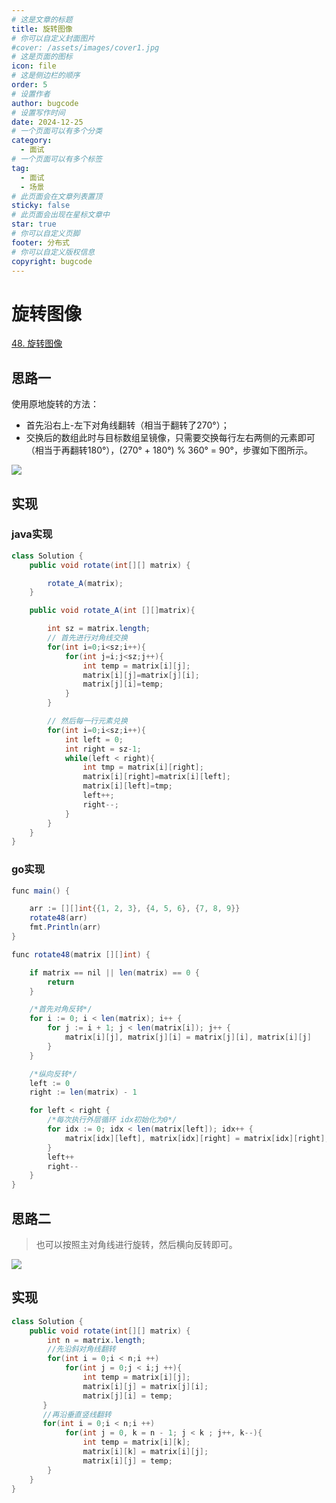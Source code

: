 ```yaml
---
# 这是文章的标题
title: 旋转图像
# 你可以自定义封面图片
#cover: /assets/images/cover1.jpg
# 这是页面的图标
icon: file
# 这是侧边栏的顺序
order: 5
# 设置作者
author: bugcode
# 设置写作时间
date: 2024-12-25
# 一个页面可以有多个分类
category:
  - 面试
# 一个页面可以有多个标签
tag:
  - 面试
  - 场景
# 此页面会在文章列表置顶
sticky: false
# 此页面会出现在星标文章中
star: true
# 你可以自定义页脚
footer: 分布式
# 你可以自定义版权信息
copyright: bugcode
---
```

# 旋转图像

[48. 旋转图像](https://leetcode-cn.com/problems/rotate-image/)

## 思路一

使用原地旋转的方法：

- 首先沿右上-左下对角线翻转（相当于翻转了270°）；
- 交换后的数组此时与目标数组呈镜像，只需要交换每行左右两侧的元素即可（相当于再翻转180°），(270° + 180°) % 360° = 90°，步骤如下图所示。

![](https://tprzfbucket.oss-cn-beijing.aliyuncs.com/hadoop/202205/01/095243-198183.png)

## 实现

### java实现

~~~java
class Solution {
    public void rotate(int[][] matrix) {

        rotate_A(matrix);
    }

    public void rotate_A(int [][]matrix){

        int sz = matrix.length;
        // 首先进行对角线交换
        for(int i=0;i<sz;i++){
            for(int j=i;j<sz;j++){
                int temp = matrix[i][j];
                matrix[i][j]=matrix[j][i];
                matrix[j][i]=temp;
            }
        }

        // 然后每一行元素兑换
        for(int i=0;i<sz;i++){
            int left = 0;
            int right = sz-1;
            while(left < right){
                int tmp = matrix[i][right];
                matrix[i][right]=matrix[i][left];
                matrix[i][left]=tmp;
                left++;
                right--;
            }
        }
    }
}
~~~

### go实现

```java
func main() {

	arr := [][]int{{1, 2, 3}, {4, 5, 6}, {7, 8, 9}}
	rotate48(arr)
	fmt.Println(arr)
}

func rotate48(matrix [][]int) {

	if matrix == nil || len(matrix) == 0 {
		return
	}

	/*首先对角反转*/
	for i := 0; i < len(matrix); i++ {
		for j := i + 1; j < len(matrix[i]); j++ {
			matrix[i][j], matrix[j][i] = matrix[j][i], matrix[i][j]
		}
	}

	/*纵向反转*/
	left := 0
	right := len(matrix) - 1

	for left < right {
		/*每次执行外层循环 idx初始化为0*/
		for idx := 0; idx < len(matrix[left]); idx++ {
			matrix[idx][left], matrix[idx][right] = matrix[idx][right], matrix[idx][left]
		}
		left++
		right--
	}
}
```



## 思路二

> 也可以按照主对角线进行旋转，然后横向反转即可。

![](https://tprzfbucket.oss-cn-beijing.aliyuncs.com/hadoop/202205/01/101049-394373.png)

## 实现

~~~java
class Solution {
    public void rotate(int[][] matrix) {
        int n = matrix.length;
        //先沿斜对角线翻转
        for(int i = 0;i < n;i ++)
            for(int j = 0;j < i;j ++){
                int temp = matrix[i][j];
                matrix[i][j] = matrix[j][i];
                matrix[j][i] = temp;
       }
       //再沿垂直竖线翻转
       for(int i = 0;i < n;i ++)
            for(int j = 0, k = n - 1; j < k ; j++, k--){
                int temp = matrix[i][k];
                matrix[i][k] = matrix[i][j];
                matrix[i][j] = temp;
        }
    }
}
~~~

